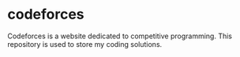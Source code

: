 # codeforces
Codeforces is a website dedicated to competitive programming. This repository is used to store my coding solutions.
